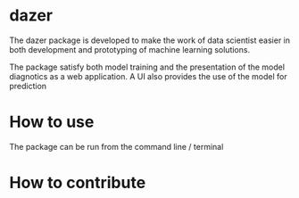 # dazer
The dazer package is developed to make the work of data scientist easier in both development and prototyping of machine learning solutions.

The package satisfy both model training and the presentation of the model diagnotics as a web application. A UI also provides the use of the model for prediction

# How to use
The package can be run from the command line / terminal 


# How to contribute
